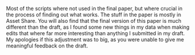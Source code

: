 Most of the scripts where not used in the final paper, but where crucial in the process of finding out what works. The stuff in the paper is mostly in Asset Share.
You will also find that the final version of this paper is much different than the draft, as I found some new things in my data when making edits that where far more interesting than anything I submitted in my draft. My apologies if this adjustment was to big, as you were unable to give me meaningful feedback on the draft.
